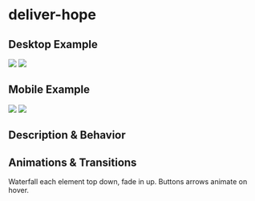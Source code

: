 # deliver-hope
## Desktop Example
<!-- Include an image of this block from the desktop prototype. -->
<img src="https://i.imgur.com/lqWrgMT.png" />
<img src="https://i.imgur.com/EyfksJT.png" />

## Mobile Example
<!-- Include an image of this block from the mobile prototype. -->
<img src="https://i.imgur.com/CO3IvUC.png" />
<img src="https://i.imgur.com/1DGxtb6.png" />

## Description & Behavior
<!-- How does this block function? Does anything change when an element is clicked? Explain the purpose of this block in detail. -->

## Animations & Transitions
Waterfall each element top down, fade in up. Buttons arrows animate on hover.
